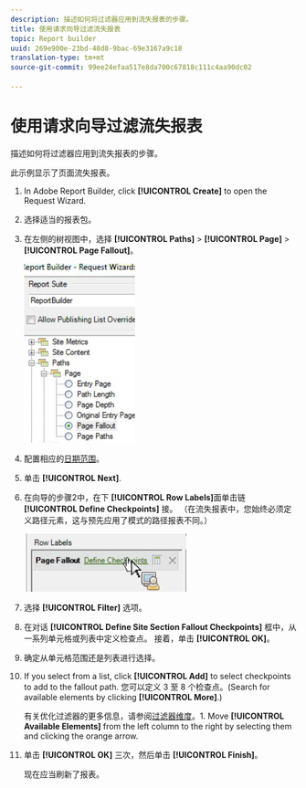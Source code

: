 ```yaml
---
description: 描述如何将过滤器应用到流失报表的步骤。
title: 使用请求向导过滤流失报表
topic: Report builder
uuid: 269e900e-23bd-48d8-9bac-69e3167a9c18
translation-type: tm+mt
source-git-commit: 99ee24efaa517e8da700c67818c111c4aa90dc02

---
```



# 使用请求向导过滤流失报表

描述如何将过滤器应用到流失报表的步骤。

此示例显示了页面流失报表。

1. In Adobe Report Builder, click **[!UICONTROL Create]** to open the Request Wizard.
1. 选择适当的报表包。
1. 在左侧的树视图中，选择 **[!UICONTROL Paths]** > **[!UICONTROL Page]** > **[!UICONTROL Page Fallout]**。

   ![](assets/page_fallout.png)

1. 配置相应的[日期范围](/help/analyze/report-builder/data-requests/configuring-report-dates/custom-calendar.md)。
1. 单击 **[!UICONTROL Next]**.
1. 在向导的步骤2中，在下 **[!UICONTROL Row Labels]**&#x200B;面单击链 **[!UICONTROL Define Checkpoints]** 接。 （在流失报表中，您始终必须定义路径元素，这与预先应用了模式的路径报表不同。）

   ![](assets/define_checkpoints.png)

1. 选择 **[!UICONTROL Filter]** 选项。

1. 在对话 **[!UICONTROL Define Site Section Fallout Checkpoints]** 框中，从一系列单元格或列表中定义检查点。 接着，单击 **[!UICONTROL OK]**。
1. 确定从单元格范围还是列表进行选择。
1. If you select from a list, click **[!UICONTROL Add]** to select checkpoints to add to the fallout path. 您可以定义 3 至 8 个检查点。(Search for available elements by clicking **[!UICONTROL More]**.)

   有关优化过滤器的更多信息，请参阅[过滤器维度](/help/analyze/report-builder/layout/c-filter-dimensions/filter-dimensions.md)。1. Move **[!UICONTROL Available Elements]** from the left column to the right by selecting them and clicking the orange arrow.
1. 单击 **[!UICONTROL OK]** 三次，然后单击 **[!UICONTROL Finish]**。

   现在应当刷新了报表。
